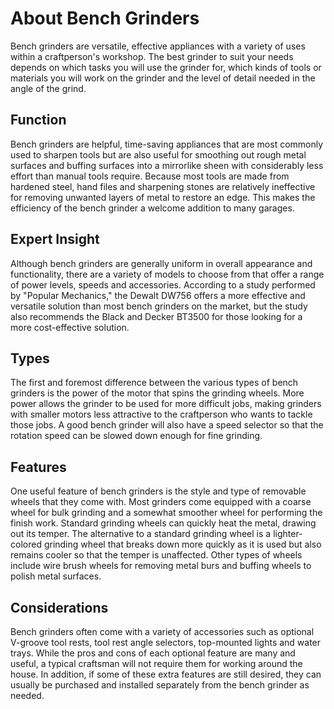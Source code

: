 # About Bench Grinders

Bench grinders are versatile, effective appliances with a variety of uses within a craftperson's workshop. The best grinder to suit your needs depends on which tasks you will use the grinder for, which kinds of tools or materials you will work on the grinder and the level of detail needed in the angle of the grind.

## Function

Bench grinders are helpful, time-saving appliances that are most commonly used to sharpen tools but are also useful for smoothing out rough metal surfaces and buffing surfaces into a mirrorlike sheen with considerably less effort than manual tools require. Because most tools are made from hardened steel, hand files and sharpening stones are relatively ineffective for removing unwanted layers of metal to restore an edge. This makes the efficiency of the bench grinder a welcome addition to many garages.

## Expert Insight

Although bench grinders are generally uniform in overall appearance and functionality, there are a variety of models to choose from that offer a range of power levels, speeds and accessories. According to a study performed by "Popular Mechanics," the Dewalt DW756 offers a more effective and versatile solution than most bench grinders on the market, but the study also recommends the Black and Decker BT3500 for those looking for a more cost-effective solution.

## Types

The first and foremost difference between the various types of bench grinders is the power of the motor that spins the grinding wheels. More power allows the grinder to be used for more difficult jobs, making grinders with smaller motors less attractive to the craftperson who wants to tackle those jobs. A good bench grinder will also have a speed selector so that the rotation speed can be slowed down enough for fine grinding.

## Features

One useful feature of bench grinders is the style and type of removable wheels that they come with. Most grinders come equipped with a coarse wheel for bulk grinding and a somewhat smoother wheel for performing the finish work. Standard grinding wheels can quickly heat the metal, drawing out its temper. The alternative to a standard grinding wheel is a lighter-colored grinding wheel that breaks down more quickly as it is used but also remains cooler so that the temper is unaffected. Other types of wheels include wire brush wheels for removing metal burs and buffing wheels to polish metal surfaces.

## Considerations

Bench grinders often come with a variety of accessories such as optional V-groove tool rests, tool rest angle selectors, top-mounted lights and water trays. While the pros and cons of each optional feature are many and useful, a typical craftsman will not require them for working around the house. In addition, if some of these extra features are still desired, they can usually be purchased and installed separately from the bench grinder as needed.

